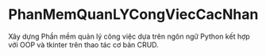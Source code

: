 # PhanMemQuanLYCongViecCacNhan

Xây dựng Phần mềm quản lý công việc dựa trên ngôn ngữ Python kết hợp với OOP và tkinter trên thao tác cơ bản CRUD.
